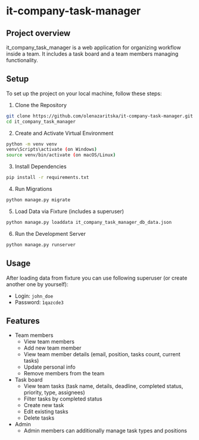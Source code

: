 # it-company-task-manager

Project overview
--------

it_company_task_manager is a web application for organizing workflow inside a team. 
It includes a task board and a team members managing functionality.

Setup
--------
To set up the project on your local machine, follow these steps:

1. Clone the Repository
```sh
git clone https://github.com/olenazaritska/it-company-task-manager.git
cd it_company_task_manager
```
2. Create and Activate Virtual Environment
```sh
python -m venv venv
venv\Scripts\activate (on Windows)
source venv/bin/activate (on macOS/Linux)
```
3. Install Dependencies
```sh
pip install -r requirements.txt
```
4. Run Migrations
```sh
python manage.py migrate
```
5. Load Data via Fixture (includes a superuser)
```sh
python manage.py loaddata it_company_task_manager_db_data.json
```
6. Run the Development Server
```sh
python manage.py runserver
```

Usage
--------
After loading data from fixture you can use following superuser (or create another one by yourself):
  - Login: `john_doe`
  - Password: `1qazcde3`

Features
--------

- Team members
    - View team members
    - Add new team member
    - View team member details (email, position, tasks count, current tasks)
    - Update personal info
    - Remove members from the team
- Task board
    - View team tasks (task name, details, deadline, completed status, priority, type, assignees)
    - Filter tasks by completed status
    - Create new task
    - Edit existing tasks
    - Delete tasks
- Admin
    - Admin members can additionally manage task types and positions
